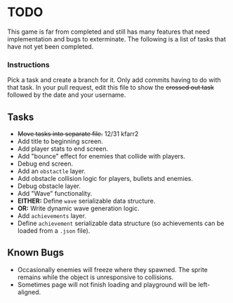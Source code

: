 # TODO

This game is far from completed and still has many features that need implementation and bugs to exterminate.
The following is a list of tasks that have not yet been completed.

### Instructions

Pick a task and create a branch for it. Only add commits having to do with that task.
In your pull request, edit this file to show the ~~crossed out task~~ followed by the
date and your username.

## Tasks

- ~~Move tasks into separate file.~~ 12/31 kfarr2
- Add title to beginning screen.
- Add player stats to end screen.
- Add "bounce" effect for enemies that collide with players.
- Debug end screen.
- Add an `obstactle` layer.
- Add obstacle collision logic for players, bullets and enemies.
- Debug obstacle layer.
- Add "Wave" functionality.
- **EITHER:** Define `wave` serializable data structure.
- **OR:** Write dynamic wave generation logic.
- Add `achievements` layer.
- Define `achievement` serializable data structure (so achievements can be loaded from a `.json` file).

## Known Bugs

- Occasionally enemies will freeze where they spawned. The sprite remains while the object is unresponsive to collisions.
- Sometimes page will not finish loading and playground will be left-aligned.

